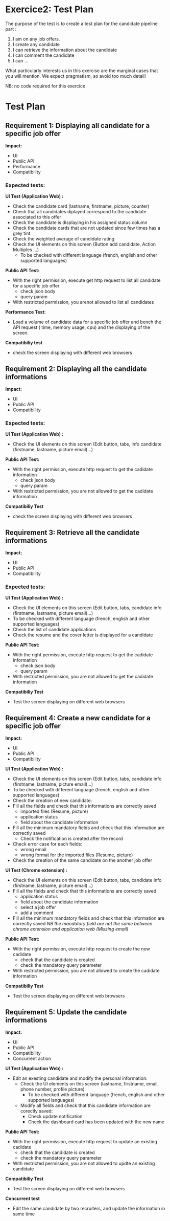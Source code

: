 # Exercice2: Test Plan
The purpose of the test is to create a test plan for the candidate pipeline part :
1. I am on any job offers.
2. I create any candidate
3. I can retrieve the information about the candidate
4. I can comment the candidate
5. I can … 
 
What particularly interests us in this exercise are the marginal cases that you will mention. 
We expect pragmatism, so avoid too much detail!
 
NB: no code required for this exercice


# Test Plan

## Requirement 1: Displaying all candidate for a specific job offer

**Impact:**
 - UI
 - Public API
 - Performance
 - Compatibility
 
### Expected tests:
**UI Test  (Application Web) :**
 - Check the candidate card  (lastname, firstname, picture, counter)
 - Check that all candidates diplayed correspond to the candidate associated to this offer
 - Check the candidate is displaying in his assigned status column
 - Check the candidate cards that are not updated since few times has a grey tint
 - Check the weighted average of candidate rating
 - Check the UI elements on this screen (Button add candidate, Action Multiples ...)
    - To be checked with different language (french, english and other supported languages)
 
**Public API Test:**
 - With the right permission, execute get http request to list all candidate for a specific job offer
	 -  check json body 
	 -  query param
- With restricted permission, you arenot allowed to list all candidates

**Performance Test:**
- Load a volume of candidate data for a specific job offer and bench the API request ( time, memory usage, cpu) and the displaying of the screen.

**Compatibiliy test**
 - check the screen displaying with different web browsers

## Requirement 2: Displaying all the candidate informations

**Impact:**
 - UI
 - Public API
 - Compatibility
 
### Expected tests:
**UI Test  (Application Web) :**
 - Check the UI elements on this screen (Edit button, tabs, info candidate (firstname, lastname, picture email)...)
 
**Public API Test:**
 - With the right permission, execute http request to get the cadidate information
	 -  check json body 
	 -  query param
 - With restricted permission, you are not allowed to get the cadidate information

**Compatibiliy Test**
 - check the screen displaying with different web browsers

## Requirement 3: Retrieve all the candidate informations

**Impact:**
 - UI
 - Public API
 - Compatibility
 
### Expected tests:
**UI Test  (Application Web) :**
 - Check the UI elements on this screen (Edit button, tabs, candidate info  (firstname, lastname, picture email)...)
  - To be checked with different language (french, english and other supported languages)
 - Check the list of candidate applications
 - Check the resume and the cover letter is displayed for a candidate
 
**Public API Test:**
 - With the right permission, execute http request to get the cadidate information
	 -  check json body 
	 -  query param
 - With restricted permission, you are not allowed to get the cadidate information

**Compatibiliy Test**
- Test the screen displaying on different web browsers

## Requirement 4: Create a new candidate for a specific job offer

**Impact:**
 - UI
 - Public API
 - Compatibility

**UI Test  (Application Web) :**
 - Check the UI elements on this screen (Edit button, tabs, candidate info (firstname, lastname, picture email)...)
  - To be checked with different language (french, english and other supported languages)
 - Check the creation of new candidate:
  - Fill all the fields and check that this informations are correctly saved
    - imported files (Resume, picture)
    - application status 
    - field about the candidate information
  - Fill all the minimum mandatory fields and check that this information are correctly saved
    - Check the notification is created after the record 
  - Check error case for each fields:
    - wrong email
    - wrong format for the imported files (Resume, picture)
 - Check the creation of the same candidate on the another job offer

**UI Test  (Chrome extension) :**
 - Check the UI elements on this screen (Edit button, tabs, candidate info (firstname, lastname, picture email)...)
 - Fill all the fields and check that this informations are correctly saved
    - application status 
    - field about the candidate information
    - select a job offer
    - add a comment
- Fill all the minimum mandatory fields and check that this information are correctly saved
  *NB the mandatory field are not the same between chrome extension and application web (Missing email)*

**Public API Test:**
- With the right permission, execute http request to create the new cadidate
	 -  check that the candidate is created 
   -  check the mandatory query parameter
 - With restricted permission, you are not allowed to create the cadidate information

**Compatibiliy Test**
- Test the screen displaying on different web browsers

## Requirement 5: Update the candidate informations

**Impact:**
 - UI
 - Public API
 - Compatibility
 - Concurrent action

**UI Test  (Application Web) :**
- Edit an exesting candidate and modify the personal information:
  - Check the UI elements on this screen (lastname, firstname, email, phone number, profile picture)
    - To be checked with different language (french, english and other supported languages)
  - Modify all fields and check that this candidate information are corectly saved:
    - Check update notification
    - Check the dashboard card has been updated with the new name

**Public API Test:**
- With the right permission, execute http request to update an existing cadidate
	 -  check that the candidate is created 
   -  check the mandatory query parameter
 - With restricted permission, you are not allowed to updte an existing candidate

**Compatibiliy Test**
- Test the screen displaying on different web browsers

**Concurrent test**
- Edit the same candidate by two recruiters, and update the information in same time